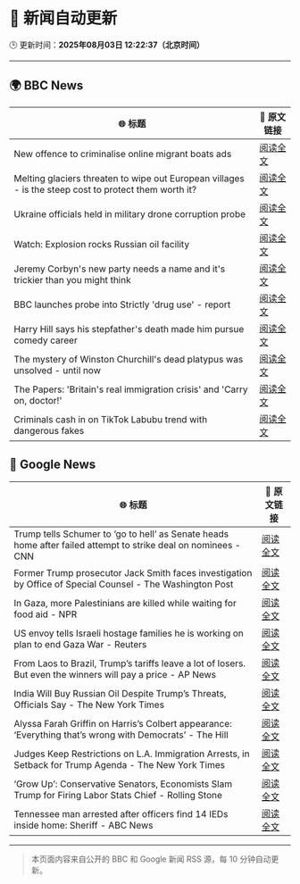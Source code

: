 # 🧠 新闻自动更新

🕒 更新时间：**2025年08月03日 12:22:37（北京时间）**

---

## 🌍 BBC News

| 🌐 标题 | 🔗 原文链接 |
|--------|-------------|
| New offence to criminalise online migrant boats ads | [阅读全文](https://www.bbc.com/news/articles/cgm2y24xjgko?at_medium=RSS&at_campaign=rss) |
| Melting glaciers threaten to wipe out European villages - is the steep cost to protect them worth it? | [阅读全文](https://www.bbc.com/news/articles/cj4w9ggzxv4o?at_medium=RSS&at_campaign=rss) |
| Ukraine officials held in military drone corruption probe | [阅读全文](https://www.bbc.com/news/articles/c4gq3xwr357o?at_medium=RSS&at_campaign=rss) |
| Watch: Explosion rocks Russian oil facility | [阅读全文](https://www.bbc.com/news/videos/c07pkyg22l8o?at_medium=RSS&at_campaign=rss) |
| Jeremy Corbyn's new party needs a name and it's trickier than you might think | [阅读全文](https://www.bbc.com/news/articles/c3wnqj2pwvdo?at_medium=RSS&at_campaign=rss) |
| BBC launches probe into Strictly 'drug use' - report | [阅读全文](https://www.bbc.com/news/articles/c4ge98v7j80o?at_medium=RSS&at_campaign=rss) |
| Harry Hill says his stepfather's death made him pursue comedy career | [阅读全文](https://www.bbc.com/news/articles/c70x8gx5n9wo?at_medium=RSS&at_campaign=rss) |
| The mystery of Winston Churchill's dead platypus was unsolved - until now | [阅读全文](https://www.bbc.com/news/articles/cglzl1ez283o?at_medium=RSS&at_campaign=rss) |
| The Papers: 'Britain's real immigration crisis' and 'Carry on, doctor!' | [阅读全文](https://www.bbc.com/news/articles/cvg3l5wpj7po?at_medium=RSS&at_campaign=rss) |
| Criminals cash in on TikTok Labubu trend with dangerous fakes | [阅读全文](https://www.bbc.com/news/articles/cy0qgnk7z8yo?at_medium=RSS&at_campaign=rss) |

## 📰 Google News

| 🌐 标题 | 🔗 原文链接 |
|--------|-------------|
| Trump tells Schumer to ‘go to hell’ as Senate heads home after failed attempt to strike deal on nominees - CNN | [阅读全文](https://news.google.com/rss/articles/CBMieEFVX3lxTE5rNVVncWIwUHNqZjYyUENyUWQ3UV83NG1TX3hZNXE5RllOa2paUUNHYWZXNGxWemlUb3FNSlRQRG41bFdwNWltQV96aVMtT2hDNWM3Q3V1WDZpZElodG5GSHVnNDZTTnFkd0pFWjhFTjJKMVQwY3MwVtIBfkFVX3lxTFBCZklaRnF3bGMydTlyS1V0MHZFTGRCVEZYd3Qza2I4UVFYejdjbjhJM096enNIY1VkQWhBT3BFaG05bE54anJKMFd6Z2dVZzdpdW45YmhEbkFacVctZHBWLThKZ0NRbWdFNThwQ0FtTXpIT0duVUJkMlExWklwZw?oc=5) |
| Former Trump prosecutor Jack Smith faces investigation by Office of Special Counsel - The Washington Post | [阅读全文](https://news.google.com/rss/articles/CBMirgFBVV95cUxQSnZxcmExM1NzT2s5akEwZHhzMFlnTkIyajB0UXdNVEpqT0k3Y3RtbERuRzI1VmdjRjhhdFN6aG9nYlVFcmZpcUtkYUpza2hjMkNRZUtKbnBXbjJRRTNqb0twMGszcFVieFRUNldWSTJuMS16LXp0VW4tQWlUc1dBOTVBanRmUG9IOHJMWURqZW9wSXZab0dmTWVPbldZemYxZHhvMVBPQWlUNWZFQWc?oc=5) |
| In Gaza, more Palestinians are killed while waiting for food aid - NPR | [阅读全文](https://news.google.com/rss/articles/CBMihAFBVV95cUxQUktWQ0V5cDRySHM1dGJWTUdrYjhub216WGV2SGJyZEg1WjQtZTJ4OF9VZEpKTW1ycnRrQkxHZ291SGdBMGp1ZVFXVVJKcWNfZUc2U2pqLV9QcGFuNDZjT1lBeWxfVFZkUVBtOTNQOTIycW84TEtsOWtZQm9tM05jTkozaTM?oc=5) |
| US envoy tells Israeli hostage families he is working on plan to end Gaza War - Reuters | [阅读全文](https://news.google.com/rss/articles/CBMiwwFBVV95cUxOck9ydll5RUIzVkRLcWcxRlNqYTl1SEZKbjlGM29pbHMwZVhtVWExaS1FcHp3b216c21qRFpyWi1CM19jQzdLMWdwZkxadEk0QWxuRjZ4Tk8zSDl3ZDdLQ0RFcG1wZkJRVEkta3IwZloyVHpUMzd0TXJQaDRkZUliUElHMFNmQklMelMtMXVYMWIyRDRYS1NER0lTcE9NTlBWc08zOFlhOUctSE9wS2VBaDlrTjhpb08wOGMxVlEzMXVyV0E?oc=5) |
| From Laos to Brazil, Trump’s tariffs leave a lot of losers. But even the winners will pay a price - AP News | [阅读全文](https://news.google.com/rss/articles/CBMiogFBVV95cUxPV19VZmxZYnV5RnBFWUVWdEt3QUd0U0tSNUlaeGZDakNTN2JGbnFIWTdwUnF0bk1JUHBCb1BITjNSY2cwSU9OLXdvN1BiN1VWQXBrNE5VTmlINE5vNU8wWTlfbFB5anltTldDLUhfMDBsLW90T1ZlaXZkNUk3OThYVDRVVEZkb1QxdDN0SnRVQy1nTzlsYmtnT05jVFZZTWlUM2c?oc=5) |
| India Will Buy Russian Oil Despite Trump’s Threats, Officials Say - The New York Times | [阅读全文](https://news.google.com/rss/articles/CBMiiAFBVV95cUxOSkp3LXdDZlJiR0w0MTg5eU5iRkZKLWtmbmx3bnlxQ2RPWHJPQUZPSGtQU25ZMFptWVFLeXA1UEUwRnd1NU9EUmxOenh4ZWUzRHlRSVpidDhUMnZFQ3BSclV5TVlOVjlVQ1BWNUFKbXBxRGZQYUlyMmQ2ZnBnbVlaT01pU0d4Rmlr?oc=5) |
| Alyssa Farah Griffin on Harris’s Colbert appearance: ‘Everything that’s wrong with Democrats’ - The Hill | [阅读全文](https://news.google.com/rss/articles/CBMingFBVV95cUxPdnRMc1VyWmI0TE55ek9xX21Uc29nQXlqa2EwS25XVlZIS0Z3TnpQa0ZSNWpJVmtqRkprNVBKWkJHYWxUMmtTYmpxd1VhOG1CWGpfTDZfX01veEpyUTJRSFNMcFVIQXEweW1jdG16RUpDNlU1UmNPei1LcC1hTmg3SEFhX0p5ZFRGTmhNbEIzU1RnRnVwLUZ6eWVnXzlPUdIBowFBVV95cUxQV3FFMlRSYXh3cVVYNHF0YzI3MEprSy1xeC16NDBvTFhPaXJxZnVOTGM2RWhqdkRNWDh1VjJJOXh4Q1B1YXpMWEFFN0RFZzF0OFFTNHBaQlhlYThGcDZrdWpIWVduSFFfaENFUnNQRUQxOUJ1UUZLOGNzWXNWRmg4VnU5TWxvanFLZUNzRTBaX1pTZWZCRTRtejNlbWFidktpSE5B?oc=5) |
| Judges Keep Restrictions on L.A. Immigration Arrests, in Setback for Trump Agenda - The New York Times | [阅读全文](https://news.google.com/rss/articles/CBMihgFBVV95cUxOUVRFQnhFV3NqVnJqTGtpcE9LMlNNcFNYT0FGWldIYXVseVk1djMyM3Jlc1lpNXpTdzNJRi1DamgzeXZMRnBiMHdMQm9UZ1ctaTI2WUY2UXNPTUZRNUd5ZjZnN21Mcmh1ZWpvUDB5VUJ3NEI0d3VHeTItLVVVVEhkeVIwOXMwUQ?oc=5) |
| ‘Grow Up’: Conservative Senators, Economists Slam Trump for Firing Labor Stats Chief - Rolling Stone | [阅读全文](https://news.google.com/rss/articles/CBMiugFBVV95cUxPVktPTm9UeU9VSXZjdWVYYWluQmNQeG1tbXpEN19ibzhMMWVob3h2dnlUU3RhaHNMOTA4SWdJSUwxYlBtZFRtM0ZNaDRublUyTjZyZXBjNHNFTDY3b0lOTF81T3hhUnpYOTE5SDRpSlFEYmtWeGVyYm1DNXdCbks1SDVzLXdVUnl6Y2pWcy1oY0xmWEtkRXVETjRhRklJVkxiOXVOdzItTnlKV1FVWFpvamctNEhkd1poUVE?oc=5) |
| Tennessee man arrested after officers find 14 IEDs inside home: Sheriff - ABC News | [阅读全文](https://news.google.com/rss/articles/CBMimwFBVV95cUxQVlY3YUVaUEZQdHhKX3A3YmdOR2pBSjZ2akpaQzZqRFdnMENmcWh6UnhId2ZXMTU5LUkyNm9EUzRmSXprMEhGRk1QZy1TTjJ4OWFkdTQ1VzF1OGFqWEM5TjJpLTgxRlVrWWJzbGFBS1RqaTIxZEs3N1RWQmdEcGRMZkZyYlRDdWZoNnE4T1FuSjJZRTl5R1huQnVsONIBoAFBVV95cUxOcnFpc0VUblo5SzRRLXFyMElPZnhkNlI3bk05OG9yQlg0Z3pKTEpXU2lkQVFxWVJIZUliZmE4S1RLOUx1QjE2bHJ2TlRqQ2htZnRQdTN1Q0p2cGlUVkF3VGlDWUI5cEFLSmpzdkp2VU5MUmhSeThEcGkyZmMxRlUzZkRJenh3ajZzNEgxS0NyRmNQM3I4V2RrclJmY3pYODhM?oc=5) |

---
> 本页面内容来自公开的 BBC 和 Google 新闻 RSS 源，每 10 分钟自动更新。